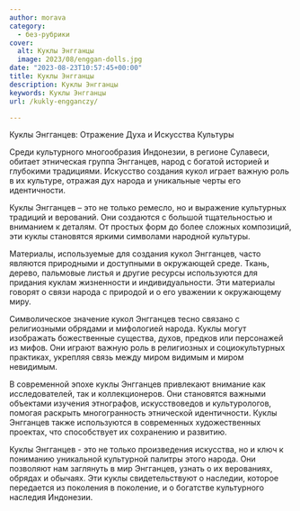 ```yaml
---
author: morava
category:
  - без-рубрики
cover:
  alt: Куклы Энгганцы
  image: 2023/08/enggan-dolls.jpg
date: "2023-08-23T10:57:45+00:00"
title: Куклы Энгганцы
description: Куклы Энгганцы
keywords: Куклы Энгганцы
url: /kukly-engganczy/

---
```

Куклы Энгганцев: Отражение Духа и Искусства Культуры

Среди культурного многообразия Индонезии, в регионе Сулавеси, обитает этническая группа Энгганцев, народ с богатой историей и глубокими традициями. Искусство создания кукол играет важную роль в их культуре, отражая дух народа и уникальные черты его идентичности.

Куклы Энгганцев – это не только ремесло, но и выражение культурных традиций и верований. Они создаются с большой тщательностью и вниманием к деталям. От простых форм до более сложных композиций, эти куклы становятся яркими символами народной культуры.

Материалы, используемые для создания кукол Энгганцев, часто являются природными и доступными в окружающей среде. Ткань, дерево, пальмовые листья и другие ресурсы используются для придания куклам жизненности и индивидуальности. Эти материалы говорят о связи народа с природой и о его уважении к окружающему миру.

Символическое значение кукол Энгганцев тесно связано с религиозными обрядами и мифологией народа. Куклы могут изображать божественные существа, духов, предков или персонажей из мифов. Они играют важную роль в религиозных и социокультурных практиках, укрепляя связь между миром видимым и миром невидимым.

В современной эпохе куклы Энгганцев привлекают внимание как исследователей, так и коллекционеров. Они становятся важными объектами изучения этнографов, искусствоведов и культурологов, помогая раскрыть многогранность этнической идентичности. Куклы Энгганцев также используются в современных художественных проектах, что способствует их сохранению и развитию.

Куклы Энгганцев \- это не только произведения искусства, но и ключ к пониманию уникальной культурной палитры этого народа. Они позволяют нам заглянуть в мир Энгганцев, узнать о их верованиях, обрядах и обычаях. Эти куклы свидетельствуют о наследии, которое передается из поколения в поколение, и о богатстве культурного наследия Индонезии.
